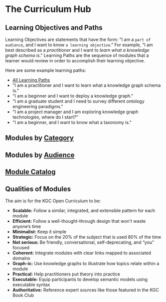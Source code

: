 # The Curriculum Hub

## Learning Objectives and Paths
Learning Objectives are statements that have the form: "I am a `part of audience`, and I want to know `a learning objective`." For example, "I am best described as a _practitioner_ and I want to _learn what a knowledge graph schema is_." Learning Paths are the sequence of modules that a learner would review in order to accomplish their learning objective.

Here are some example learning paths:
* [All Learning Paths](./learning_paths.md)
* "I am a practitioner and I want to learn what a knowledge graph schema is."
* "I am a beginner and I want to deploy a knowledge graph."
* "I am a graduate student and I need to survey different ontology engineering paradigms."
* "I am a project manager and I am exploring knowledge graph technologies, where do I start?"
* "I am a beginner, and I want to know what a taxonomy is."
  
## Modules by [Category](./categories.md)

## Modules by [Audience](./audiences.md)

## [Module Catalog](./curriculum.md)

## Qualities of Modules
The aim is for the KGC Open Curriculum to be: 

* **Scalable:** Follow a similar, integrated, and extensible pattern for each module 
* **Efficient:** Follow a well-thought-through design that won't waste anyone’s time
* **Minimalist:** Keep it simple
* **Strategic:** Focus on the 20% of the subject that is used 80% of the time
* **Not serious:** Be friendly, conversational, self-deprecating, and “you” focused
* **Coherent:** Integrate modules with clear links mapped to associated domains
* **Graph-ic:** Use knowledge graphs to illustrate how topics relate within a module
* **Practical:** Help practitioners put theory into practice
* **Executable:** Equip participants to develop semantic models using executable syntax
* **Authoritative:** Reference expert sources like those featured in the KGC Book Club
